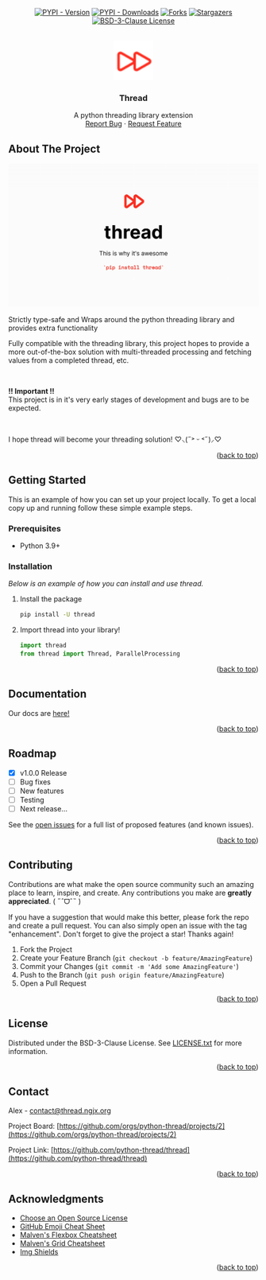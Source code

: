 <a name="readme-top"></a>



<!-- PROJECT SHIELDS -->
<div align="center">

  <a href="[pypi-url]">[![PYPI - Version][version-shield]][pypi-url]</a>
  <a href="[pypi-url]">[![PYPI - Downloads][downloads-shield]][pypi-url]</a>
  <a href="[forks-url]">[![Forks][forks-shield]][forks-url]</a>
  <a href="[stars-url]">[![Stargazers][stars-shield]][stars-url]</a>
  <a href="[license-url]">[![BSD-3-Clause License][license-shield]][license-url]</a>

</div>

<!-- PROJECT LOGO -->
<br />
<div align="center">
  <a href="https://github.com/python-thread/thread">
    <img src="images/logo.svg" alt="Logo" width="80" height="80">
  </a>

  <h3 align="center">Thread</h3>

  <p align="center">
    A python threading library extension
    <br />
    <a href="https://github.com/python-thread/thread/issues">Report Bug</a>
    ·
    <a href="https://github.com/python-thread/thread/issues">Request Feature</a>
  </p>
</div>



<!-- ABOUT THE PROJECT -->
## About The Project

[![Social Card][socialcard]](https://thread.ngjx.org)

Strictly type-safe and Wraps around the python threading library and provides extra functionality

Fully compatible with the threading library, this project hopes to provide a more out-of-the-box solution with multi-threaded processing and fetching values from a completed thread, etc.

<br />

**!! Important !!**<br />
This project is in it's very early stages of development and bugs are to be expected.

<br />

I hope thread will become your threading solution! ♡⸜(˶˃ ᵕ ˂˶)⸝♡

<p align="right">(<a href="#readme-top">back to top</a>)</p>



<!-- GETTING STARTED -->
## Getting Started

This is an example of how you can set up your project locally.
To get a local copy up and running follow these simple example steps.

### Prerequisites

* Python 3.9+

### Installation

_Below is an example of how you can install and use thread._

1. Install the package
   ```sh
   pip install -U thread
   ```
2. Import thread into your library!
   ```py
   import thread
   from thread import Thread, ParallelProcessing
   ```

<p align="right">(<a href="#readme-top">back to top</a>)</p>



<!-- DOCS -->
## Documentation

Our docs are [here!](https://thread.ngjx.org)

<p align="right">(<a href="#readme-top">back to top</a>)</p>



<!-- ROADMAP -->
## Roadmap

- [x] v1.0.0 Release
- [ ] Bug fixes
- [ ] New features
- [ ] Testing
- [ ] Next release...

See the [open issues](https://github.com/python-thread/thread/issues) for a full list of proposed features (and known issues).

<p align="right">(<a href="#readme-top">back to top</a>)</p>



<!-- CONTRIBUTING -->
## Contributing

Contributions are what make the open source community such an amazing place to learn, inspire, and create. Any contributions you make are **greatly appreciated**. ( ˶ˆᗜˆ˵ )

If you have a suggestion that would make this better, please fork the repo and create a pull request. You can also simply open an issue with the tag "enhancement".
Don't forget to give the project a star! Thanks again!

1. Fork the Project
2. Create your Feature Branch (`git checkout -b feature/AmazingFeature`)
3. Commit your Changes (`git commit -m 'Add some AmazingFeature'`)
4. Push to the Branch (`git push origin feature/AmazingFeature`)
5. Open a Pull Request

<p align="right">(<a href="#readme-top">back to top</a>)</p>



<!-- LICENSE -->
## License

Distributed under the BSD-3-Clause License. See [LICENSE.txt](./LICENSE.txt) for more information.

<p align="right">(<a href="#readme-top">back to top</a>)</p>



<!-- CONTACT -->
## Contact

Alex - [contact@thread.ngjx.org](mailto:contact@thread.ngjx.org)

Project Board: [https://github.com/orgs/python-thread/projects/2](https://github.com/orgs/python-thread/projects/2)

Project Link: [https://github.com/python-thread/thread](https://github.com/python-thread/thread)

<p align="right">(<a href="#readme-top">back to top</a>)</p>



<!-- ACKNOWLEDGMENTS -->
## Acknowledgments

* [Choose an Open Source License](https://choosealicense.com)
* [GitHub Emoji Cheat Sheet](https://www.webpagefx.com/tools/emoji-cheat-sheet)
* [Malven's Flexbox Cheatsheet](https://flexbox.malven.co/)
* [Malven's Grid Cheatsheet](https://grid.malven.co/)
* [Img Shields](https://shields.io)

<p align="right">(<a href="#readme-top">back to top</a>)</p>



<!-- MARKDOWN LINKS & IMAGES -->
<!-- https://www.markdownguide.org/basic-syntax/#reference-style-links -->
[version-shield]: https://img.shields.io/pypi/v/thread.svg?style=for-the-badge&color=efd0cd
[downloads-shield]: https://img.shields.io/pypi/dm/thread.svg?style=for-the-badge
[pypi-url]: https://pypi.org/project/thread/
[forks-shield]: https://img.shields.io/github/forks/python-thread/thread.svg?style=for-the-badge
[forks-url]: https://github.com/python-thread/thread/network/members
[stars-shield]: https://img.shields.io/github/stars/python-thread/thread.svg?style=for-the-badge&color=yellow
[stars-url]: https://github.com/python-thread/thread/stargazers
[license-shield]: https://img.shields.io/github/license/python-thread/thread.svg?style=for-the-badge
[license-url]: https://github.com/python-thread/thread/blob/master/LICENSE.txt
[socialcard]: images/socialcard.jpg

